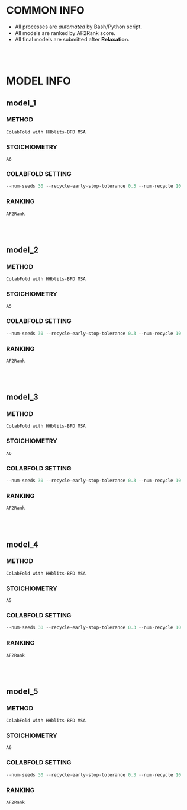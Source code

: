 # COMMON INFO
* All processes are *automated* by Bash/Python script.
* All models are ranked by AF2Rank score.
* All final models are submitted after **Relaxation**.
<br/>
<br/>

# MODEL INFO
## model_1
### METHOD
    ColabFold with HHblits-BFD MSA
### STOICHIOMETRY
    A6
### COLABFOLD SETTING
```python
--num-seeds 30 --recycle-early-stop-tolerance 0.3 --num-recycle 10
```
### RANKING
```python
AF2Rank
```
<br/>
<br/>

## model_2
### METHOD
    ColabFold with HHblits-BFD MSA
### STOICHIOMETRY
    A5
### COLABFOLD SETTING
```python
--num-seeds 30 --recycle-early-stop-tolerance 0.3 --num-recycle 10
```
### RANKING
```python
AF2Rank
```
<br/>
<br/>

## model_3
### METHOD
    ColabFold with HHblits-BFD MSA
### STOICHIOMETRY
    A6
### COLABFOLD SETTING
```python
--num-seeds 30 --recycle-early-stop-tolerance 0.3 --num-recycle 10
```
### RANKING
```python
AF2Rank
```
<br/>
<br/>

## model_4
### METHOD
    ColabFold with HHblits-BFD MSA
### STOICHIOMETRY
    A5
### COLABFOLD SETTING
```python
--num-seeds 30 --recycle-early-stop-tolerance 0.3 --num-recycle 10
```
### RANKING
```python
AF2Rank
```
<br/>
<br/>

## model_5
### METHOD
    ColabFold with HHblits-BFD MSA
### STOICHIOMETRY
    A6
### COLABFOLD SETTING
```python
--num-seeds 30 --recycle-early-stop-tolerance 0.3 --num-recycle 10
```
### RANKING
```python
AF2Rank
```
<br/>
<br/>
